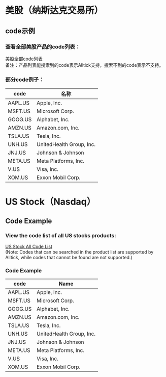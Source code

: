 # 美股（纳斯达克交易所）

## code示例

### 查看全部美股产品的code列表：
[美股全部code列表](https://docs.google.com/spreadsheets/d/1avkeR1heZSj6gXIkDeBt8X3nv4EzJetw4yFuKjSDYtA/edit?gid=583033325#gid=583033325)<br/>备注：产品列表能搜索到的code表示Alltick支持，搜索不到的code表示不支持。

### 部分code例子：
| code    | 名称                      |
| ------- | ------------------------- |
| AAPL.US  | Apple, Inc.              |
| MSFT.US  | Microsoft Corp.         |
| GOOG.US | Alphabet, Inc. |
| AMZN.US    | Amazon.com, Inc.                      |
| TSLA.US  | Tesla, Inc.               |
| UNH.US  | UnitedHealth Group, Inc.                   |
| JNJ.US | Johnson & Johnson                    |
| META.US  | Meta Platforms, Inc.            |
| V.US   | Visa, Inc.          |
| XOM.US   | Exxon Mobil Corp.                |


# US Stock（Nasdaq）

## Code Example

### View the code list of all US stocks products:
[US Stock All Code List](https://docs.google.com/spreadsheets/d/1avkeR1heZSj6gXIkDeBt8X3nv4EzJetw4yFuKjSDYtA/edit?gid=583033325#gid=583033325)<br/>(Note: Codes that can be searched in the product list are supported by Alltick, while codes that cannot be found are not supported.)

### Code Example
| code    | Name                      |
| ------- | ------------------------- |
| AAPL.US  | Apple, Inc.               |
| MSFT.US  | Microsoft Corp.           |
| GOOG.US | Alphabet, Inc.            |
| AMZN.US | Amazon.com, Inc.          |
| TSLA.US | Tesla, Inc.               |
| UNH.US  | UnitedHealth Group, Inc.  |
| JNJ.US  | Johnson & Johnson         |
| META.US | Meta Platforms, Inc.      |
| V.US    | Visa, Inc.                |
| XOM.US  | Exxon Mobil Corp.         |
